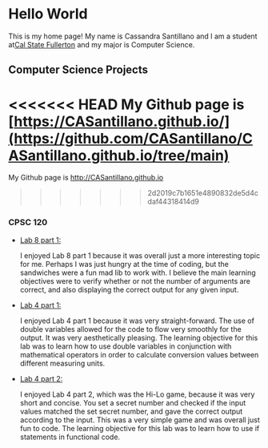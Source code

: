 # Hello World

This is my home page! My name is Cassandra Santillano and I am a student at[Cal State Fullerton](http://www.fullerton.edu/) and my major is Computer Science.

## Computer Science Projects

<<<<<<< HEAD
My Github page is [https://CASantillano.github.io/](https://github.com/CASantillano/CASantillano.github.io/tree/main)
=======
My Github page is http://CASantillano.github.io
>>>>>>> 2d2019c7b1651e4890832de5d4cdaf44318414d9

### CPSC 120

* [Lab 8 part 1:](https://csufullerton.instructure.com/courses/3445940/assignments/35652804)

    I enjoyed Lab 8 part 1 because it was overall just a more interesting topic for me. Perhaps I was just hungry at the time of coding, but the sandwiches were a fun mad lib to work with. I believe the main learning objectives were to verify whether or not the number of arguments are correct, and also displaying the correct output for any given input.


* [Lab 4 part 1:](https://csufullerton.instructure.com/courses/3445940/assignments/35652795)

    I enjoyed Lab 4 part 1 because it was very straight-forward. The use of double variables allowed for the code to flow very smoothly for the output. It was very aesthetically pleasing. The learning objective for this lab was to learn how to use double variables in conjunction with mathematical operators in order to calculate conversion values between different measuring units.

* [Lab 4 part 2:](https://csufullerton.instructure.com/courses/3445940/assignments/35652795)

    I enjoyed Lab 4 part 2, which was the Hi-Lo game, because it was very short and concise. You set a secret number and checked if the input values matched the set secret number, and gave the correct output according to the input. This was a very simple game and was overall just fun to code. The learning objective for this lab was to learn how to use if statements in functional code.
